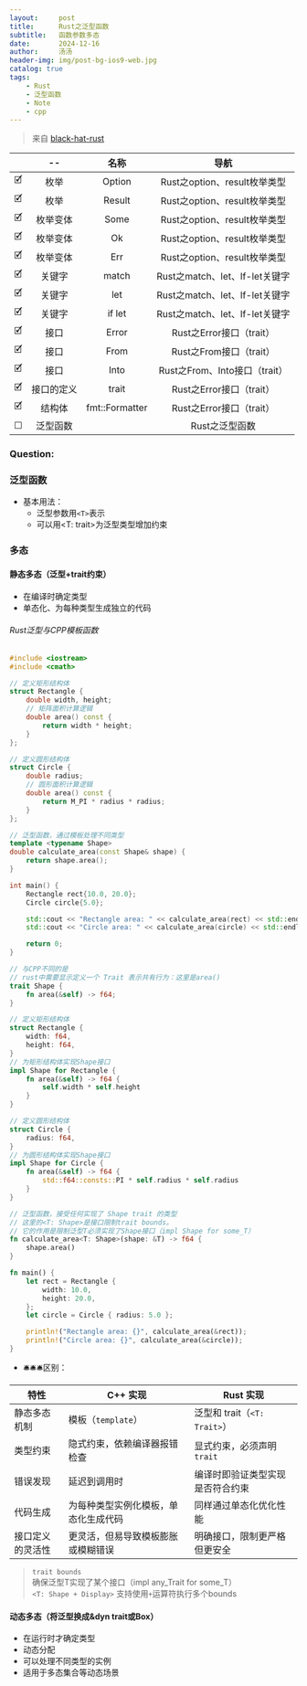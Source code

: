 ```yaml
---
layout:     post
title:      Rust之泛型函数
subtitle:   函数参数多态
date:       2024-12-16
author:     汤汤
header-img: img/post-bg-ios9-web.jpg
catalog: true
tags:
    - Rust
    - 泛型函数
    - Note
    - cpp
---
```

> 来自 [black-hat-rust](https://github.com/skerkour/black-hat-rust) 

|   |--  |名称|导航|
|:-:|:-----:|:--------------:|:---:|
|🗹 |枚举    |Option|Rust之option、result枚举类型|
|🗹 |枚举    |Result|Rust之option、result枚举类型|
|🗹 |枚举变体|Some  |Rust之option、result枚举类型|
|🗹 |枚举变体|Ok    |Rust之option、result枚举类型|
|🗹 |枚举变体|Err   |Rust之option、result枚举类型|
|🗹 |关键字  |match |Rust之match、let、lf-let关键字|
|🗹 |关键字  |let   |Rust之match、let、lf-let关键字|
|🗹 |关键字  |if let|Rust之match、let、lf-let关键字|
|🗹 |接口    |Error |Rust之Error接口（trait）|
|🗹 |接口    |From  |Rust之From接口（trait） |
|🗹 |接口    |Into  |Rust之From、Into接口（trait）|
|🗹 |接口的定义|trait|Rust之Error接口（trait）|
|🗹 |结构体  |fmt::Formatter|Rust之Error接口（trait）|
|☐ |泛型函数 |<T>  |Rust之泛型函数|


### Question:

### 泛型函数

+ 基本用法：
  + 泛型参数用`<T>`表示
  + 可以用<T: trait>为泛型类型增加约束

### 多态
#### 静态多态（泛型+trait约束）
+ 在编译时确定类型
+ 单态化、为每种类型生成独立的代码

###### Rust泛型与CPP模板函数

```cpp
#include <iostream>
#include <cmath>

// 定义矩形结构体
struct Rectangle {
    double width, height;
    // 矩阵面积计算逻辑
    double area() const {
        return width * height;
    }
};

// 定义圆形结构体
struct Circle {
    double radius;
    // 圆形面积计算逻辑
    double area() const {
        return M_PI * radius * radius;
    }
};

// 泛型函数，通过模板处理不同类型
template <typename Shape>
double calculate_area(const Shape& shape) {
    return shape.area();
}

int main() {
    Rectangle rect{10.0, 20.0};
    Circle circle{5.0};

    std::cout << "Rectangle area: " << calculate_area(rect) << std::endl;
    std::cout << "Circle area: " << calculate_area(circle) << std::endl;

    return 0;
}
```

```rust
// 与CPP不同的是
// rust中需要显示定义一个 Trait 表示共有行为：这里是area()
trait Shape {
    fn area(&self) -> f64;
}

// 定义矩形结构体
struct Rectangle {
    width: f64,
    height: f64,
}
// 为矩形结构体实现Shape接口
impl Shape for Rectangle {
    fn area(&self) -> f64 {
        self.width * self.height
    }
}

// 定义圆形结构体
struct Circle {
    radius: f64,
}
// 为圆形结构体实现Shape接口
impl Shape for Circle {
    fn area(&self) -> f64 {
        std::f64::consts::PI * self.radius * self.radius
    }
}

// 泛型函数，接受任何实现了 Shape trait 的类型
// 这里的<T: Shape>是接口限制trait bounds。
// 它的作用是限制泛型T必须实现了Shape接口（impl Shape for some_T）
fn calculate_area<T: Shape>(shape: &T) -> f64 {
    shape.area()
}

fn main() {
    let rect = Rectangle {
        width: 10.0,
        height: 20.0,
    };
    let circle = Circle { radius: 5.0 };

    println!("Rectangle area: {}", calculate_area(&rect));
    println!("Circle area: {}", calculate_area(&circle));
}
```

+ 🛎️🛎️🛎️区别：

| 特性            | C++ 实现  | Rust 实现   |
|---------------|----------|---------------|
| 静态多态机制   | 模板（`template`） | 泛型和 trait（`<T: Trait>`）|
| 类型约束 |隐式约束，依赖编译器报错检查|显式约束，必须声明 `trait` |
| 错误发现 |延迟到调用时   |编译时即验证类型实现是否符合约束|
| 代码生成 |为每种类型实例化模板，单态化生成代码 |同样通过单态化优化性能|
| 接口定义的灵活性| 更灵活，但易导致模板膨胀或模糊错误| 明确接口，限制更严格但更安全|

> `trait bounds`   
> 确保泛型T实现了某个接口（impl any_Trait for some_T）  
> `<T: Shape + Display>` 支持使用`+`运算符执行多个bounds  

#### 动态多态（将泛型换成&dyn trait或Box<dyn Trait>）
+ 在运行时才确定类型
+ 动态分配
+ 可以处理不同类型的实例
+ 适用于多态集合等动态场景
